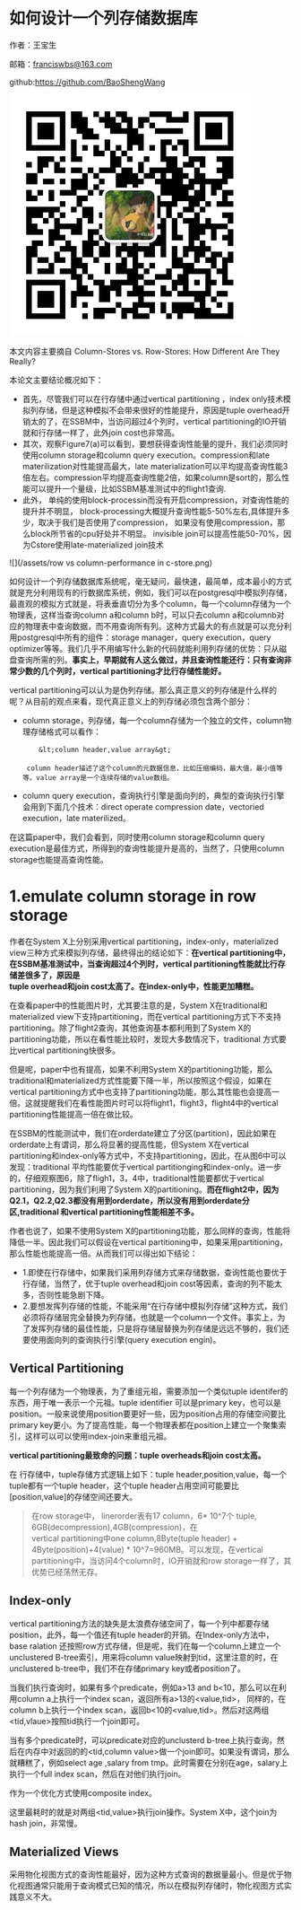 # 如何设计一个列存储数据库

作者：王宝生

邮箱：franciswbs@163.com

github:https://github.com/BaoShengWang

![](/assets/微信.jpg)



本文内容主要摘自 Column-Stores vs. Row-Stores: How Different Are They Really?

本论文主要结论概况如下：

* 首先，尽管我们可以在行存储中通过vertical partitioning ，index only技术模拟列存储，但是这种模拟不会带来很好的性能提升，原因是tuple overhead开销太的了，在SSBM中，当访问超过4个列时，vertical partitioning的IO开销就和行存储一样了，此外join cost也非常高。
* 其次，观察Figure7\(a\)可以看到，要想获得查询性能量的提升，我们必须同时使用column storage和column query execution。compression和late materilization对性能提高最大，late materialization可以平均提高查询性能3倍左右。compression平均提高查询性能2倍，如果column是sort的，那么性能可以提升一个量级，比如SSBM基准测试中的flight1查询.
* 此外， 单纯的使用block-processin而没有开启compression，对查询性能的提升并不明显，
  block-processing大概提升查询性能5-50%左右,具体提升多少，取决于我们是否使用了compression，
   如果没有使用compression，那么block所节省的cpu好处并不明显。
  invisible join可以提高性能50-70%，因为Cstore使用late-materialized join技术

![](/assets/row vs column-performance in c-store.png)

如何设计一个列存储数据库系统呢，毫无疑问，最快速，最简单，成本最小的方式就是充分利用现有的行数据库系统，例如，我们可以在postgresql中模拟列存储，最直观的模拟方式就是，将表垂直切分为多个column，每一个column存储为一个物理表，这样当查询column a和column b时，可以只去column a和columnb对应的物理表中查询数据，而不用查询所有列。这种方式最大的有点就是可以充分利用postgresql中所有的组件：storage manager，query execution，query optimizer等等。我们几乎不用编写什么新的代码就能利用列存储的优势：只从磁盘查询所需的列。**事实上，早期就有人这么做过，并且查询性能还行：只有查询非常少数的几个列时，vertical partitioning才比行存储性能好。**

vertical partitioning可以认为是伪列存储。那么真正意义的列存储是什么样的呢？从目前的观点来看，现代真正意义上的列存储必须包含两个部分：

* column storage，列存储，每一个column存储为一个独立的文件，column物理存储格式可以看作：

  ```
      &lt;column header,value array&gt;

   column header描述了这个column的元数据信息，比如压缩编码，最大值，最小值等等。value array是一个连续存储的value数组。
  ```

* column query execution，查询执行引擎是面向列的，典型的查询执行引擎会用到下面几个技术：direct operate compression date，vectoried execution，late materilized。

在这篇paper中，我们会看到，同时使用column storage和column query execution是最佳方式，所得到的查询性能提升是高的，当然了，只使用column storage也能提高查询性能。

# 1.emulate column storage in row storage

作者在System X上分别采用vertical partitioning，index-only，materialized view三种方式来模拟列存储，最终得出的结论如下：**在vertical partitioning中，在SSBM基准测试中，当查询超过4个列时，vertical partitioning性能就比行存储差很多了，原因是  
tuple overhead和join cost太高了。在index-only中，性能更加糟糕。**

在查看paper中的性能图片时，尤其要注意的是，System X在traditional和materialized view下支持partitioning，而在vertical partitioning方式下不支持partitioning。除了flight2查询，其他查询基本都利用到了System X的partitioning功能，所以在看性能比较时，发现大多数情况下，traditional 方式要比vertical partitioning快很多。

但是呢，paper中也有提高，如果不利用System X的partitioning功能，那么traditional和materialized方式性能要下降一半，所以按照这个假设，如果在vertical partitioning方式中也支持了partitioning功能，那么其性能也会提高一倍。这就提醒我们在看性能图片时可以将flight1，flight3，flight4中的vertical partitioning性能提高一倍在做比较。

在SSBM的性能测试中，我们在orderdate建立了分区\(partition\)，因此如果在orderdate上有谓词，那么将显著的提高性能，但System X在vertical partitioning和index-only等方式中，不支持partitioning，因此，在从图6中可以发现：traditional 平均性能要优于vertical partitionging和index-only。进一步的，仔细观察图6，除了fligh1，3，4中，traditional性能要都优于vertical partitioning，因为我们利用了System X的partitioning。**而在flight2中，因为Q2.1，Q2.2,Q2.3都没有用到orderdate，所以没有用到orderdate分区,traditional 和vertical partitioning性能相差不多。**

作者也说了，如果不使用System X的partitioning功能，那么同样的查询，性能将降低一半。因此我们可以假设在vertical partitioning中，如果采用partitioning，那么性能也能提高一倍。从而我们可以得出如下结论：

* 1.即使在行存储中，如果我们采用列存储方式来存储数据，查询性能也要优于行存储，当然了，优于tuple overhead和join cost等因素，查询的列不能太多，否则性能急剧下降。
* 2.要想发挥列存储的性能，不能采用“在行存储中模拟列存储”这种方式，我们必须将存储层完全替换为列存储，也就是一个column一个文件。事实上，为了发挥列存储的最佳性能，只是将存储层替换为列存储是远远不够的，我们还要使用面向列的查询执行引擎\(query execution engin\)。

## Vertical Partitioning

每一个列存储为一个物理表，为了重组元祖，需要添加一个类似tuple identifer的东西，用于唯一表示一个元祖。tuple identifier 可以是primary key，也可以是position。一般来说使用position要更好一些，因为position占用的存储空间要比primary key更小。为了提高性能，每一个物理表都在position上建立一个聚集索引，这样可以可以使用index-join来重组元祖。

**vertical partitioning最致命的问题：tuple overheads和join cost太高。**

在 行存储中，tuple存储方式逻辑上如下：tuple header,position,value，每一个tuple都有一个tuple header，这个tuple header占用空间可能要比\[position,value\]的存储空间还要大。

> 在row storage中， linerorder表有17 column，6\* 10^7个 tuple, 6GB\(decompression\),4GB\(compression\)，在  
> vertical partitioning中one column,8Byte\(tuple header\) + 4Byte\(position\)+4\(value\) \* 10^7=960MB。可以发现，在vertical partitioning中，当访问4个column时，IO开销就和row storage一样了，其优势已经荡然无存。

## Index-only

vertical partitioning方法的缺失是太浪费存储空间了，每一个列中都要存储position，此外，每一个值还有tuple header的开销。在Index-only方法中，base ralation 还按照row方式存储，但是呢，我们在每一个column上建立一个unclustered B-tree索引，用来将column value映射到tid，这里注意的时，在unclustered b-tree中，我们不在存储primary key或者position了。

当我们执行查询时，如果有多个predicate，例如a&gt;13 and b&lt;10，那么可以在利用column a上执行一个index scan，返回所有a&gt;13的&lt;value,tid&gt;， 同样的，在column b上执行一个index scan，返回b&lt;10的&lt;value,tid&gt;。然后对这两组&lt;tid,vlaue&gt;按照tid执行一个join即可。

当有多个predicate时，可以predicate对应的unclusterd b-tree上执行查询，然后在内存中对返回的的&lt;tid,column value&gt;做一个join即可。如果没有谓词，那么就糟糕了，例如select age ,salary from tmp。此时需要在分别在age，salary上执行一个full index scan，然后在对他们执行join。

作为一个优化方式使用composite index。

这里最耗时的就是对两组&lt;tid,value&gt;执行join操作。System X中，这个join为hash join，非常慢。

## Materialized Views

采用物化视图方式的查询性能最好，因为这种方式查询的数据量最小。但是优于物化视图通常只能用于查询模式已知的情况，所以在模拟列存储时，物化视图方式实践意义不大。

